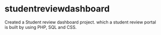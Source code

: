 # studentreviewdashboard
Created a Student review dashboard project.  which a student review portal is built by using PHP, SQL and CSS.
